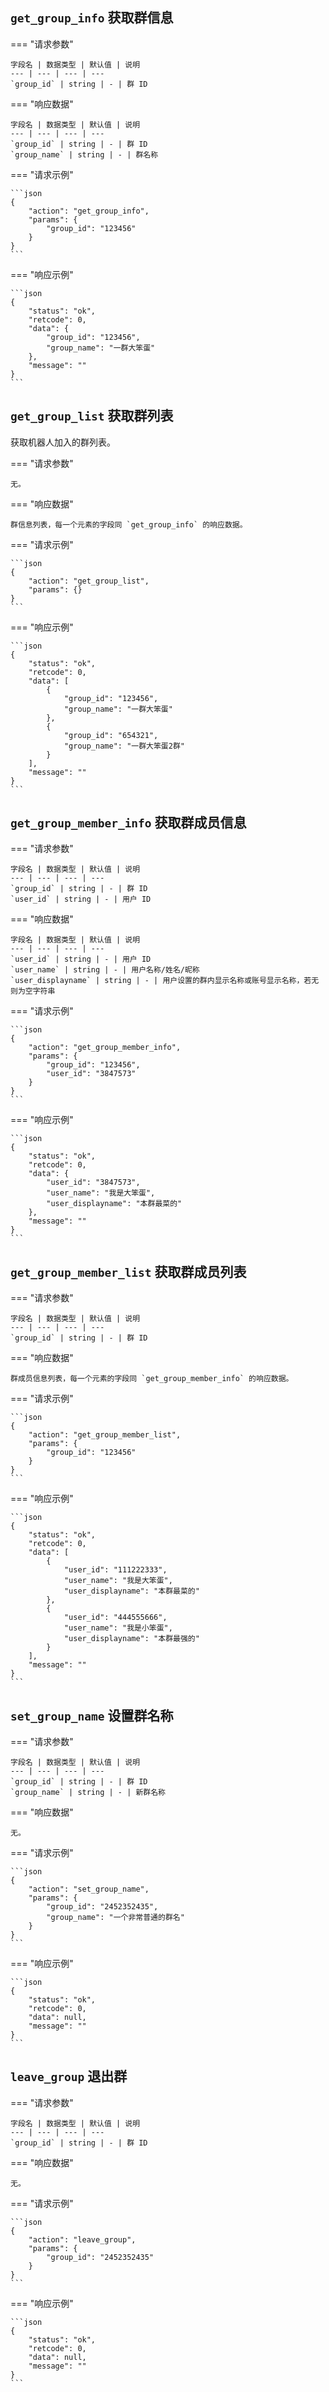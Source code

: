 ## `get_group_info` 获取群信息

=== "请求参数"

    字段名 | 数据类型 | 默认值 | 说明
    --- | --- | --- | ---
    `group_id` | string | - | 群 ID

=== "响应数据"

    字段名 | 数据类型 | 默认值 | 说明
    --- | --- | --- | ---
    `group_id` | string | - | 群 ID
    `group_name` | string | - | 群名称

=== "请求示例"

    ```json
    {
        "action": "get_group_info",
        "params": {
            "group_id": "123456"
        }
    }
    ```

=== "响应示例"

    ```json
    {
        "status": "ok",
        "retcode": 0,
        "data": {
            "group_id": "123456",
            "group_name": "一群大笨蛋"
        },
        "message": ""
    }
    ```

## `get_group_list` 获取群列表

获取机器人加入的群列表。

=== "请求参数"

    无。

=== "响应数据"

    群信息列表，每一个元素的字段同 `get_group_info` 的响应数据。

=== "请求示例"

    ```json
    {
        "action": "get_group_list",
        "params": {}
    }
    ```

=== "响应示例"

    ```json
    {
        "status": "ok",
        "retcode": 0,
        "data": [
            {
                "group_id": "123456",
                "group_name": "一群大笨蛋"
            },
            {
                "group_id": "654321",
                "group_name": "一群大笨蛋2群"
            }
        ],
        "message": ""
    }
    ```

## `get_group_member_info` 获取群成员信息

=== "请求参数"

    字段名 | 数据类型 | 默认值 | 说明
    --- | --- | --- | ---
    `group_id` | string | - | 群 ID
    `user_id` | string | - | 用户 ID

=== "响应数据"

    字段名 | 数据类型 | 默认值 | 说明
    --- | --- | --- | ---
    `user_id` | string | - | 用户 ID
    `user_name` | string | - | 用户名称/姓名/昵称
    `user_displayname` | string | - | 用户设置的群内显示名称或账号显示名称，若无则为空字符串

=== "请求示例"

    ```json
    {
        "action": "get_group_member_info",
        "params": {
            "group_id": "123456",
            "user_id": "3847573"
        }
    }
    ```

=== "响应示例"

    ```json
    {
        "status": "ok",
        "retcode": 0,
        "data": {
            "user_id": "3847573",
            "user_name": "我是大笨蛋",
            "user_displayname": "本群最菜的"
        },
        "message": ""
    }
    ```

## `get_group_member_list` 获取群成员列表

=== "请求参数"

    字段名 | 数据类型 | 默认值 | 说明
    --- | --- | --- | ---
    `group_id` | string | - | 群 ID

=== "响应数据"

    群成员信息列表，每一个元素的字段同 `get_group_member_info` 的响应数据。

=== "请求示例"

    ```json
    {
        "action": "get_group_member_list",
        "params": {
            "group_id": "123456"
        }
    }
    ```

=== "响应示例"

    ```json
    {
        "status": "ok",
        "retcode": 0,
        "data": [
            {
                "user_id": "111222333",
                "user_name": "我是大笨蛋",
                "user_displayname": "本群最菜的"
            },
            {
                "user_id": "444555666",
                "user_name": "我是小笨蛋",
                "user_displayname": "本群最强的"
            }
        ],
        "message": ""
    }
    ```

## `set_group_name` 设置群名称

=== "请求参数"

    字段名 | 数据类型 | 默认值 | 说明
    --- | --- | --- | ---
    `group_id` | string | - | 群 ID
    `group_name` | string | - | 新群名称

=== "响应数据"

    无。

=== "请求示例"

    ```json
    {
        "action": "set_group_name",
        "params": {
            "group_id": "2452352435",
            "group_name": "一个非常普通的群名"
        }
    }
    ```

=== "响应示例"

    ```json
    {
        "status": "ok",
        "retcode": 0,
        "data": null,
        "message": ""
    }
    ```

## `leave_group` 退出群

=== "请求参数"

    字段名 | 数据类型 | 默认值 | 说明
    --- | --- | --- | ---
    `group_id` | string | - | 群 ID

=== "响应数据"

    无。

=== "请求示例"

    ```json
    {
        "action": "leave_group",
        "params": {
            "group_id": "2452352435"
        }
    }
    ```

=== "响应示例"

    ```json
    {
        "status": "ok",
        "retcode": 0,
        "data": null,
        "message": ""
    }
    ```
